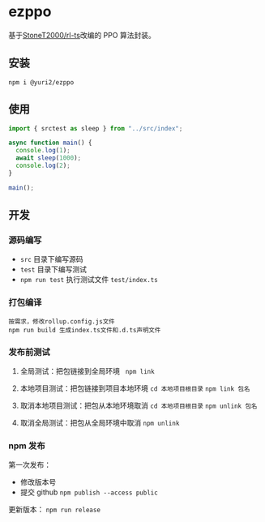 # ezppo

基于[StoneT2000/rl-ts](https://github.com/polyzer/rllib.js.git)改编的 PPO 算法封装。

## 安装

`npm i @yuri2/ezppo`

## 使用

```ts
import { srctest as sleep } from "../src/index";

async function main() {
  console.log(1);
  await sleep(1000);
  console.log(2);
}

main();
```

## 开发

### 源码编写

- `src` 目录下编写源码
- `test` 目录下编写测试
- `npm run test` 执行测试文件 `test/index.ts`

### 打包编译

```
按需求，修改rollup.config.js文件
npm run build 生成index.ts文件和.d.ts声明文件
```

### 发布前测试

1. 全局测试：把包链接到全局环境
   ` npm link`

2. 本地项目测试：把包链接到项目本地环境
   `cd 本地项目根目录`
   `npm link 包名`

3. 取消本地项目测试：把包从本地环境取消
   `cd 本地项目根目录`
   `npm unlink 包名`

4. 取消全局测试：把包从全局环境中取消
   `npm unlink`

### npm 发布

第一次发布：

- 修改版本号
- 提交 github
  `npm publish --access public`

更新版本：
`npm run release`
